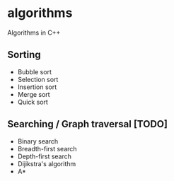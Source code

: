 # algorithms
Algorithms in C++

## Sorting
* Bubble sort
* Selection sort
* Insertion sort
* Merge sort
* Quick sort

## Searching / Graph traversal [TODO]
* Binary search
* Breadth-first search
* Depth-first search
* Dijikstra's algorithm
* A*
